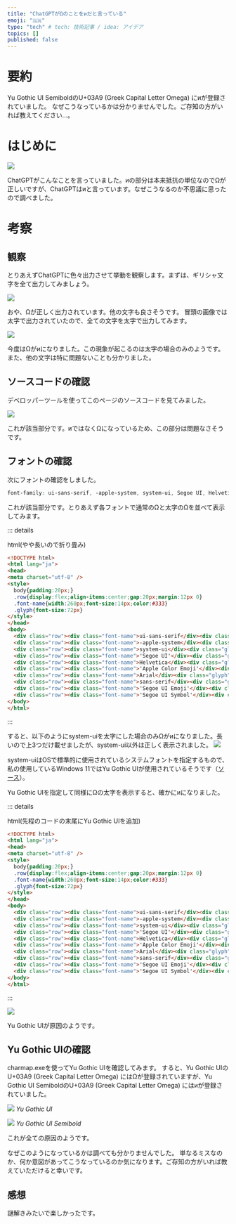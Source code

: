 ```yaml
---
title: "ChatGPTがΩのことをиだと言っている"
emoji: "🇬🇷"
type: "tech" # tech: 技術記事 / idea: アイデア
topics: []
published: false
---
```

# 要約

Yu Gothic UI SemiboldのU+03A9 (Greek Capital Letter Omega) にиが登録されていました。
なぜこうなっているかは分かりませんでした。ご存知の方がいれば教えてください...。

# はじめに

![](/images/omega-to-cyrillic/image1.png)

ChatGPTがこんなことを言っていました。иの部分は本来抵抗の単位なのでΩが正しいですが、ChatGPTはиと言っています。なぜこうなるのか不思議に思ったので調べました。

# 考察

## 観察

とりあえずChatGPTに色々出力させて挙動を観察します。まずは、ギリシャ文字を全て出力してみましょう。

![](/images/omega-to-cyrillic/greek.png)

おや、Ωが正しく出力されています。他の文字も良さそうです。
冒頭の画像では太字で出力されていたので、全ての文字を太字で出力してみます。

![](/images/omega-to-cyrillic/greek-bold.png)

今度はΩがиになりました。この現象が起こるのは太字の場合のみのようです。また、他の文字は特に問題ないことも分かりました。

## ソースコードの確認

デベロッパーツールを使ってこのページのソースコードを見てみました。

![](/images/omega-to-cyrillic/dev.png)

これが該当部分です。иではなくΩになっているため、この部分は問題なさそうです。

## フォントの確認

次にフォントの確認をしました。

```css
font-family: ui-sans-serif, -apple-system, system-ui, Segoe UI, Helvetica, Apple Color Emoji, Arial, sans-serif, Segoe UI Emoji, Segoe UI Symbol;
```

これが該当部分です。とりあえず各フォントで通常のΩと太字のΩを並べて表示してみます。

::: details <summary>html(やや長いので折り畳み)</summary>

```html
<!DOCTYPE html>
<html lang="ja">
<head>
<meta charset="utf-8" />
<style>
  body{padding:20px;}
  .row{display:flex;align-items:center;gap:20px;margin:12px 0}
  .font-name{width:260px;font-size:14px;color:#333}
  .glyph{font-size:72px}
</style>
</head>
<body>
  <div class="row"><div class="font-name">ui-sans-serif</div><div class="glyph" style="font-family: ui-sans-serif;">Ω <strong>Ω</strong></div></div>
  <div class="row"><div class="font-name">-apple-system</div><div class="glyph" style="font-family: -apple-system;">Ω <strong>Ω</strong></div></div>
  <div class="row"><div class="font-name">system-ui</div><div class="glyph" style="font-family: system-ui;">Ω <strong>Ω</strong></div></div>
  <div class="row"><div class="font-name">'Segoe UI'</div><div class="glyph" style="font-family: 'Segoe UI';">Ω <strong>Ω</strong></div></div>
  <div class="row"><div class="font-name">Helvetica</div><div class="glyph" style="font-family: Helvetica;">Ω <strong>Ω</strong></div></div>
  <div class="row"><div class="font-name">'Apple Color Emoji'</div><div class="glyph" style="font-family: 'Apple Color Emoji';">Ω <strong>Ω</strong></div></div>
  <div class="row"><div class="font-name">Arial</div><div class="glyph" style="font-family: Arial;">Ω <strong>Ω</strong></div></div>
  <div class="row"><div class="font-name">sans-serif</div><div class="glyph" style="font-family: sans-serif;">Ω <strong>Ω</strong></div></div>
  <div class="row"><div class="font-name">'Segoe UI Emoji'</div><div class="glyph" style="font-family: 'Segoe UI Emoji';">Ω <strong>Ω</strong></div></div>
  <div class="row"><div class="font-name">'Segoe UI Symbol'</div><div class="glyph" style="font-family: 'Segoe UI Symbol';">Ω <strong>Ω</strong></div></div>
</body>
</html>
```
:::

すると、以下のようにsystem-uiを太字にした場合のみΩがиになりました。長いので上3つだけ載せましたが、system-ui以外は正しく表示されました。
![](/images/omega-to-cyrillic/omega.png)

system-uiはOSで標準的に使用されているシステムフォントを指定するもので、私の使用しているWindows 11ではYu Gothic UIが使用されているそうです（[ソース](https://tenshoku.mynavi.jp/engineer/guide/articles/ZGXbwxEAACgAC-r4)）。

Yu Gothic UIを指定して同様にΩの太字を表示すると、確かにиになりました。

::: details <summary>html(先程のコードの末尾にYu Gothic UIを追加)</summary>

```html
<!DOCTYPE html>
<html lang="ja">
<head>
<meta charset="utf-8" />
<style>
  body{padding:20px;}
  .row{display:flex;align-items:center;gap:20px;margin:12px 0}
  .font-name{width:260px;font-size:14px;color:#333}
  .glyph{font-size:72px}
</style>
</head>
<body>
  <div class="row"><div class="font-name">ui-sans-serif</div><div class="glyph" style="font-family: ui-sans-serif;">Ω <strong>Ω</strong></div></div>
  <div class="row"><div class="font-name">-apple-system</div><div class="glyph" style="font-family: -apple-system;">Ω <strong>Ω</strong></div></div>
  <div class="row"><div class="font-name">system-ui</div><div class="glyph" style="font-family: system-ui;">Ω <strong>Ω</strong></div></div>
  <div class="row"><div class="font-name">'Segoe UI'</div><div class="glyph" style="font-family: 'Segoe UI';">Ω <strong>Ω</strong></div></div>
  <div class="row"><div class="font-name">Helvetica</div><div class="glyph" style="font-family: Helvetica;">Ω <strong>Ω</strong></div></div>
  <div class="row"><div class="font-name">'Apple Color Emoji'</div><div class="glyph" style="font-family: 'Apple Color Emoji';">Ω <strong>Ω</strong></div></div>
  <div class="row"><div class="font-name">Arial</div><div class="glyph" style="font-family: Arial;">Ω <strong>Ω</strong></div></div>
  <div class="row"><div class="font-name">sans-serif</div><div class="glyph" style="font-family: sans-serif;">Ω <strong>Ω</strong></div></div>
  <div class="row"><div class="font-name">'Segoe UI Emoji'</div><div class="glyph" style="font-family: 'Segoe UI Emoji';">Ω <strong>Ω</strong></div></div>
  <div class="row"><div class="font-name">'Segoe UI Symbol'</div><div class="glyph" style="font-family: 'Segoe UI Symbol';">Ω <strong>Ω</strong></div></div>
</body>
</html>
```
:::

![](/images/omega-to-cyrillic/Yu-Gothic-UI.png)

Yu Gothic UIが原因のようです。

## Yu Gothic UIの確認

charmap.exeを使ってYu Gothic UIを確認してみます。
すると、Yu Gothic UIのU+03A9 (Greek Capital Letter Omega) にはΩが登録されていますが、Yu Gothic UI SemiboldのU+03A9 (Greek Capital Letter Omega) にはиが登録されていました。

![](/images/omega-to-cyrillic/normal.png)
*Yu Gothic UI*

![](/images/omega-to-cyrillic/semibold.png)
*Yu Gothic UI Semibold*

これが全ての原因のようです。

なぜこのようになっているかは調べても分かりませんでした。
単なるミスなのか、何か意図があってこうなっているのか気になります。ご存知の方がいれば教えていただけると幸いです。

## 感想

謎解きみたいで楽しかったです。

